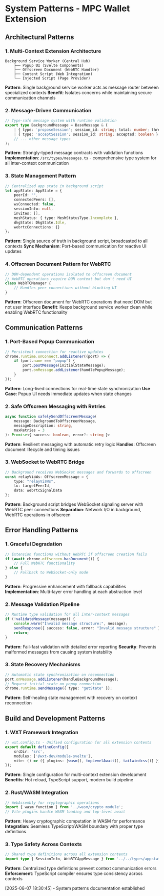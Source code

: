 # System Patterns - MPC Wallet Extension

## Architectural Patterns

### 1. Multi-Context Extension Architecture
```
Background Service Worker (Central Hub)
    ├── Popup UI (Svelte Components)
    ├── Offscreen Document (WebRTC Handler)
    ├── Content Script (Web Integration)
    └── Injected Script (Page Provider)
```

**Pattern**: Single background service worker acts as message router between specialized contexts
**Benefit**: Isolates concerns while maintaining secure communication channels

### 2. Message-Driven Communication
```typescript
// Type-safe message system with runtime validation
export type BackgroundMessage = BaseMessage & (
    | { type: 'proposeSession'; session_id: string; total: number; threshold: number; participants: string[] }
    | { type: 'acceptSession'; session_id: string; accepted: boolean }
    // ... other message types
);
```

**Pattern**: Strongly-typed message contracts with validation functions
**Implementation**: `/src/types/messages.ts` - comprehensive type system for all inter-context communication

### 3. State Management Pattern
```typescript
// Centralized app state in background script
let appState: AppState = {
    peerId: "",
    connectedPeers: [],
    wsConnected: false,
    sessionInfo: null,
    invites: [],
    meshStatus: { type: MeshStatusType.Incomplete },
    dkgState: DkgState.Idle,
    webrtcConnections: {}
};
```

**Pattern**: Single source of truth in background script, broadcasted to all contexts
**Sync Mechanism**: Port-based communication for reactive UI updates

### 4. Offscreen Document Pattern for WebRTC
```typescript
// DOM-dependent operations isolated to offscreen document
// WebRTC operations require DOM context but don't need UI
class WebRTCManager {
    // Handles peer connections without blocking UI
}
```

**Pattern**: Offscreen document for WebRTC operations that need DOM but not user interface
**Benefit**: Keeps background service worker clean while enabling WebRTC functionality

## Communication Patterns

### 1. Port-Based Popup Communication
```typescript
// Persistent connection for reactive updates
chrome.runtime.onConnect.addListener((port) => {
    if (port.name === "popup") {
        port.postMessage(initialStateMessage);
        port.onMessage.addListener(handlePopupMessage);
    }
});
```

**Pattern**: Long-lived connections for real-time state synchronization
**Use Case**: Popup UI needs immediate updates when state changes

### 2. Safe Offscreen Messaging with Retries
```typescript
async function safelySendOffscreenMessage(
    message: BackgroundToOffscreenMessage, 
    messageDescription: string, 
    maxRetries = 3
): Promise<{ success: boolean, error?: string }>
```

**Pattern**: Resilient messaging with automatic retry logic
**Handles**: Offscreen document lifecycle and timing issues

### 3. WebSocket to WebRTC Bridge
```typescript
// Background receives WebSocket messages and forwards to offscreen
const relayViaWs: OffscreenMessage = {
    type: "relayViaWs",
    to: targetPeerId,
    data: webrtcSignalData
};
```

**Pattern**: Background script bridges WebSocket signaling server with WebRTC peer connections
**Separation**: Network I/O in background, WebRTC operations in offscreen

## Error Handling Patterns

### 1. Graceful Degradation
```typescript
// Extension functions without WebRTC if offscreen creation fails
if (await chrome.offscreen.hasDocument()) {
    // Full WebRTC functionality
} else {
    // Fallback to WebSocket-only mode
}
```

**Pattern**: Progressive enhancement with fallback capabilities
**Implementation**: Multi-layer error handling at each abstraction level

### 2. Message Validation Pipeline
```typescript
// Runtime type validation for all inter-context messages
if (!validateMessage(message)) {
    console.warn("Invalid message structure:", message);
    sendResponse({ success: false, error: "Invalid message structure" });
    return;
}
```

**Pattern**: Fail-fast validation with detailed error reporting
**Security**: Prevents malformed messages from causing system instability

### 3. State Recovery Mechanisms
```typescript
// Automatic state synchronization on reconnection
port.onMessage.addListener(handleBackgroundMessage);
// Request initial state on popup connection
chrome.runtime.sendMessage({ type: "getState" });
```

**Pattern**: Self-healing state management with recovery on context reconnection

## Build and Development Patterns

### 1. WXT Framework Integration
```typescript
// wxt.config.ts - Unified configuration for all extension contexts
export default defineConfig({
    srcDir: 'src',
    modules: ['@wxt-dev/module-svelte'],
    vite: () => ({ plugins: [wasm(), topLevelAwait(), tailwindcss()] })
});
```

**Pattern**: Single configuration for multi-context extension development
**Benefits**: Hot reload, TypeScript support, modern build pipeline

### 2. Rust/WASM Integration
```typescript
// WebAssembly for cryptographic operations
import { wasm_function } from '../wasm/crypto_module';
// Vite plugins handle WASM loading and top-level await
```

**Pattern**: Heavy cryptographic computation in WASM for performance
**Integration**: Seamless TypeScript/WASM boundary with proper type definitions

### 3. Type Safety Across Contexts
```typescript
// Shared type definitions across all extension contexts
import type { SessionInfo, WebRTCAppMessage } from '../../types/appstate';
```

**Pattern**: Centralized type definitions prevent context communication errors
**Enforcement**: TypeScript compiler ensures type consistency across contexts

[2025-06-07 18:30:45] - System patterns documentation established